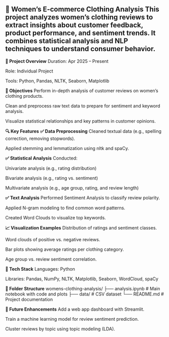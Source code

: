 **👗 Women’s E-commerce Clothing Analysis**
This project analyzes women’s clothing reviews to extract insights about customer feedback, product performance, and sentiment trends. It combines statistical analysis and NLP techniques to understand consumer behavior.
-----


**📌 Project Overview**
Duration: Apr 2025 – Present

Role: Individual Project

Tools: Python, Pandas, NLTK, Seaborn, Matplotlib


**🎯 Objectives**
Perform in-depth analysis of customer reviews on women’s clothing products.

Clean and preprocess raw text data to prepare for sentiment and keyword analysis.

Visualize statistical relationships and key patterns in customer opinions.



**🔍 Key Features**
**✅ Data Preprocessing**
Cleaned textual data (e.g., spelling correction, removing stopwords).

Applied stemming and lemmatization using nltk and spaCy.

**✅ Statistical Analysis**
Conducted:

Univariate analysis (e.g., rating distribution)

Bivariate analysis (e.g., rating vs. sentiment)

Multivariate analysis (e.g., age group, rating, and review length)

**✅ Text Analysis**
Performed Sentiment Analysis to classify review polarity.

Applied N-gram modeling to find common word patterns.

Created Word Clouds to visualize top keywords.



**📈 Visualization Examples**
Distribution of ratings and sentiment classes.

Word clouds of positive vs. negative reviews.

Bar plots showing average ratings per clothing category.

Age group vs. review sentiment correlation.



**🧰 Tech Stack**
Languages: Python

Libraries: Pandas, NumPy, NLTK, Matplotlib, Seaborn, WordCloud, spaCy


**📂 Folder Structure**
 womens-clothing-analysis/
├── analysis.ipynb               # Main notebook with code and plots
├── data/                        # CSV dataset
└── README.md                    # Project documentation



**🚀 Future Enhancements**
Add a web app dashboard with Streamlit.

Train a machine learning model for review sentiment prediction.

Cluster reviews by topic using topic modeling (LDA).
